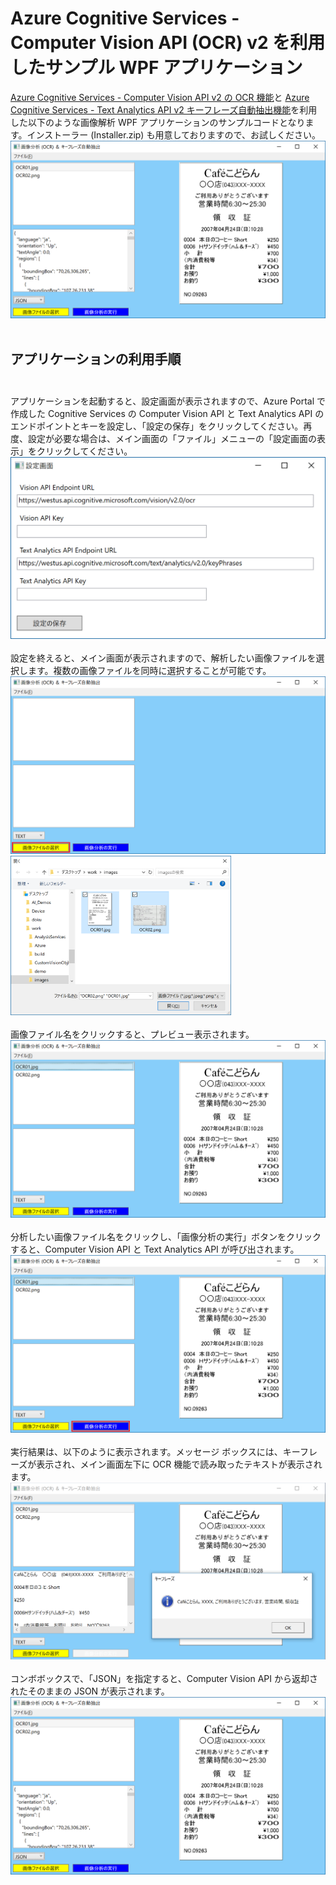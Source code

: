 # Azure Cognitive Services - Computer Vision API (OCR) v2 を利用したサンプル WPF アプリケーション 
<a href="https://westus.dev.cognitive.microsoft.com/docs/services/5adf991815e1060e6355ad44/operations/56f91f2e778daf14a499e1fc">Azure Cognitive Services - Computer Vision API v2 の OCR 機能</a>と <a href="https://westus.dev.cognitive.microsoft.com/docs/services/TextAnalytics.V2.0/operations/56f30ceeeda5650db055a3c6">Azure Cognitive Services - Text Analytics API v2 キーフレーズ自動抽出機能</a>を利用した以下のような画像解析 WPF アプリケーションのサンプルコードとなります。インストーラー (Installer.zip) も用意しておりますので、お試しください。<br/>
<img src="./images/computerVisonWpfApp08.png" /><br/><br/>
## アプリケーションの利用手順<br/><br/>
アプリケーションを起動すると、設定画面が表示されますので、Azure Portal で作成した Cognitive Services の Computer Vision API と Text Analytics API のエンドポイントとキーを設定し、「設定の保存」をクリックしてください。再度、設定が必要な場合は、メイン画面の「ファイル」メニューの「設定画面の表示」をクリックしてください。  
<img src="./images/computerVisonWpfApp01.png" /><br/><br/>
設定を終えると、メイン画面が表示されますので、解析したい画像ファイルを選択します。複数の画像ファイルを同時に選択することが可能です。
<img src="./images/computerVisonWpfApp03.png" /><br/>
<img src="./images/computerVisonWpfApp04.png" width="70%"/><br/><br/>
画像ファイル名をクリックすると、プレビュー表示されます。
<img src="./images/computerVisonWpfApp05.png" /><br/><br/>
分析したい画像ファイル名をクリックし、「画像分析の実行」ボタンをクリックすると、Computer Vision API と Text Analytics API が呼び出されます。
<img src="./images/computerVisonWpfApp06.png" /><br/><br/>
実行結果は、以下のように表示されます。メッセージ ボックスには、キーフレーズが表示され、メイン画面左下に OCR 機能で読み取ったテキストが表示されます。
<img src="./images/computerVisonWpfApp07.png" /><br/><br/>
コンボボックスで、「JSON」を指定すると、Computer Vision API から返却されたそのままの JSON が表示されます。
<img src="./images/computerVisonWpfApp08.png" /><br/><br/>




